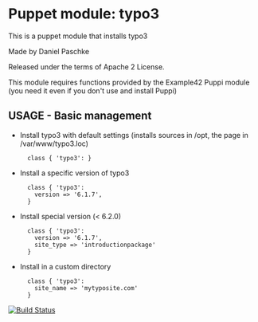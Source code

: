 # Puppet module: typo3 

This is a puppet module that installs typo3

Made by Daniel Paschke 

Released under the terms of Apache 2 License.

This module requires functions provided by the Example42 Puppi module (you need it even if you don't use and install Puppi)

## USAGE - Basic management

* Install typo3 with default settings (installs sources in /opt, the page in /var/www/typo3.loc)

        class { 'typo3': }

* Install a specific version of typo3

        class { 'typo3':
          version => '6.1.7',
        }

* Install special version (< 6.2.0) 

        class { 'typo3':
          version => '6.1.7',
          site_type => 'introductionpackage'
        }

* Install in a custom directory

        class { 'typo3':
          site_name => 'mytyposite.com' 
        }


[![Build Status](https://travis-ci.org/paschdan/puppet-typo3.png?branch=master)](https://travis-ci.org/paschdan/puppet-typo3)

